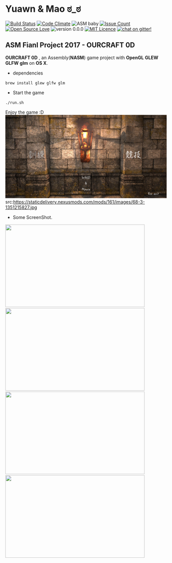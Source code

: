 
# Yuawn & Mao ಠ_ಠ
[![Build Status](http://img.shields.io/travis/ssspeedgit00/ASM_Final_Project_2017.svg?style=flat-square)](https://travis-ci.org/ssspeedgit00/ASM_Final_Project_2017)
[![Code Climate](http://img.shields.io/codeclimate/github/ssspeedgit00/ASM_Final_Project_2017.svg?style=flat-square)](https://codeclimate.com/github/ssspeedgit00/ASM_Final_Project_2017)
![ASM baby](https://img.shields.io/badge/ASM-baby-orange.svg?style=flat-square)
[![Issue Count](https://codeclimate.com/github/ssspeedgit00/ASM_Final_Project_2017/badges/issue_count.svg?style=flat-square)](https://codeclimate.com/github/ssspeedgit00/ASM_Final_Project_2017)
[![Open Source Love](https://badges.frapsoft.com/os/v2/open-source.svg?v=103&style=flat-square)](https://github.com/ellerbrock/open-source-badges/)
![version 0.0.0](https://img.shields.io/badge/version-0.0.0-FF69A4.svg?style=flat-square)
[![MIT Licence](https://badges.frapsoft.com/os/mit/mit.svg?v=103&style=flat-square)](https://opensource.org/licenses/mit-license.php)
[![chat on gitter!](https://badges.gitter.im/huei90/Interesting-Things-on-GitHub.svg?style=flat-square)](https://gitter.im/ASM_Project_2017/Lobby?utm_source=share-link&utm_medium=link&utm_campaign=share-link)
<!--![元 毛](https://img.shields.io/badge/元-毛-blue.svg?style=flat-square)
[![Build Status](https://travis-ci.org/ssspeedgit00/ASM_Final_Project_2017.svg?branch=master&style=flat-square)](https://travis-ci.org/ssspeedgit00/ASM_Final_Project_2017)
[![Code Climate](https://codeclimate.com/github/ssspeedgit00/ASM_Final_Project_2017/badges/gpa.svg?style=flat-square)](https://codeclimate.com/github/ssspeedgit00/ASM_Final_Project_2017)-->
## ASM Fianl Project 2017 - OURCRAFT 0D
**OURCRAFT 0D** , an Assembly(**NASM**) game project with **OpenGL** **GLEW** **GLFW** **glm** on **OS X**.
- dependencies
```
brew install glew glfw glm
```
- Start the game
```
./run.sh
```
Enjoy the game :D
![img](https://github.com/ssspeedgit00/ASM_Final_Project_2017/blob/master/src/gamestarCom.png)
src:https://staticdelivery.nexusmods.com/mods/161/images/68-3-1351215827.jpg
- Some ScreenShot.
<img src="https://github.com/ssspeedgit00/ASM_Final_Project_2017/blob/master/src/screenshot/i.png" width = "435" height = "257">
<img src="https://github.com/ssspeedgit00/ASM_Final_Project_2017/blob/master/src/screenshot/a.png" width = "435" height = "257">
<img src="https://github.com/ssspeedgit00/ASM_Final_Project_2017/blob/master/src/screenshot/f.png" width = "435" height = "257">
<img src="https://github.com/ssspeedgit00/ASM_Final_Project_2017/blob/master/src/screenshot/h.png" width = "435" height = "257">
<!--![img](https://github.com/ssspeedgit00/ASM_Final_Project_2017/blob/master/src/screenshot/i.png)
![img](https://github.com/ssspeedgit00/ASM_Final_Project_2017/blob/master/src/screenshot/a.png)
![img](https://github.com/ssspeedgit00/ASM_Final_Project_2017/blob/master/src/screenshot/f.png)
![img](https://github.com/ssspeedgit00/ASM_Final_Project_2017/blob/master/src/screenshot/h.png)-->




